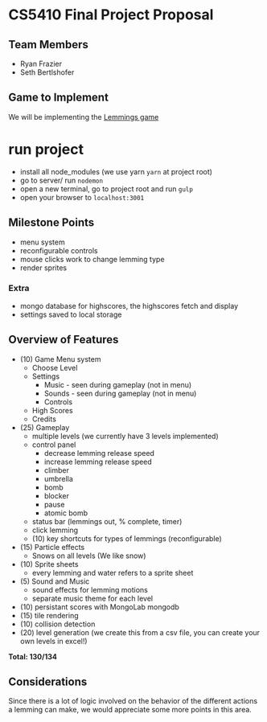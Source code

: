 # CS5410 Final Project Proposal

## Team Members

- Ryan Frazier
- Seth Bertlshofer

## Game to Implement

We will be implementing the [Lemmings game](https://www.youtube.com/watch?v=xIuxB1oR2WQ)

# run project
- install all node_modules (we use yarn `yarn` at project root)
- go to server/ run `nodemon`
- open a new terminal, go to project root and run `gulp`
- open your browser to `localhost:3001`

## Milestone Points

- menu system
- reconfigurable controls
- mouse clicks work to change lemming type
- render sprites

### Extra

- mongo database for highscores, the highscores fetch and display
- settings saved to local storage

## Overview of Features

- (10) Game Menu system
  - Choose Level
  - Settings
    - Music - seen during gameplay (not in menu)
    - Sounds - seen during gameplay (not in menu)
    - Controls
  - High Scores
  - Credits
- (25) Gameplay
  - multiple levels (we currently have 3 levels implemented)
  - control panel
    - decrease lemming release speed
    - increase lemming release speed
    - climber
    - umbrella
    - bomb
    - blocker
    - pause
    - atomic bomb
  - status bar (lemmings out, % complete, timer)
  - click lemming
  - (10) key shortcuts for types of lemmings (reconfigurable)
- (15) Particle effects
  - Snows on all levels (We like snow)
- (10) Sprite sheets
  - every lemming and water refers to a sprite sheet
- (5) Sound and Music
  - sound effects for lemming motions
  - separate music theme for each level
- (10) persistant scores with MongoLab mongodb
- (15) tile rendering
- (10) collision detection
- (20) level generation (we create this from a csv file, you can create your own levels in excel!)

**Total: 130/134**

## Considerations

Since there is a lot of logic involved on the behavior of the different actions a lemming can make, we would appreciate some more points in this area.

